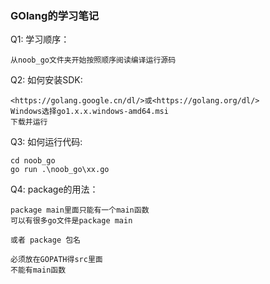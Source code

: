 ### GOlang的学习笔记

Q1: 学习顺序：

	从noob_go文件夹开始按照顺序阅读编译运行源码

Q2: 如何安装SDK:

	<https://golang.google.cn/dl/>或<https://golang.org/dl/>
	Windows选择go1.x.x.windows-amd64.msi
	下载并运行

Q3: 如何运行代码:

	cd noob_go
	go run .\noob_go\xx.go

Q4: package的用法：

	package main里面只能有一个main函数
	可以有很多go文件是package main

	或者 package 包名
	
	必须放在GOPATH得src里面
	不能有main函数